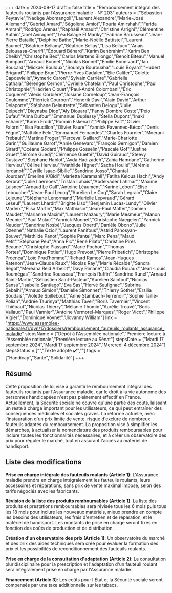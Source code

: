 +++
date = 2024-09-17
draft = false
title = "Remboursement intégral des fauteuils roulants par l’Assurance maladie - N° 203"
auteurs = ["Sébastien Peytavie","Nadège Abomangoli","Laurent Alexandre","Marie-José Allemand","Gabriel Amard","Ségolène Amiot","Pouria Amirshahi","Farida Amrani","Rodrigo Arenas","Raphaël Arnault","Christine Arrighi","Clémentine Autain","Joël Aviragnet","Léa Balage El Mariky","Fabrice Barusseau","Jean-Pierre Bataille","Delphine Batho","Marie-Noëlle Battistel","Laurent Baumel","Béatrice Bellamy","Béatrice Bellay","Lisa Belluco","Anaïs Belouassa-Cherifi","Édouard Bénard","Karim Benbrahim","Karim Ben Cheikh","Christophe Bex","Carlos Martens Bilongo","Benoît Biteau","Manuel Bompard","Arnaud Bonnet","Nicolas Bonnet","Émilie Bonnivard","Ian Boucard","Mickaël Bouloux","Soumya Bourouaha","Louis Boyard","Hubert Brigand","Philippe Brun","Pierre-Yves Cadalen","Elie Califer","Colette Capdevielle","Aymeric Caron","Sylvain Carrière","Gabrielle Cathala","Bérenger Cernon","Cyrielle Chatelain","Paul Christophe","Paul Christophle","Hadrien Clouet","Paul-André Colombani","Éric Coquerel","Alexis Corbière","Josiane Corneloup","Jean-François Coulomme","Pierrick Courbon","Hendrik Davi","Alain David","Arthur Delaporte","Stéphane Delautrette","Sébastien Delogu","Julie Delpech","Dieynaba Diop","Aly Diouara","Fanny Dombre Coste","Peio Dufau","Alma Dufour","Emmanuel Duplessy","Stella Dupont","Inaki Echaniz","Karen Erodi","Romain Eskenazi","Philippe Fait","Olivier Falorni","Elsa Faucillon","Olivier Faure","Yannick Favennec-Bécot","Denis Fégné","Mathilde Feld","Emmanuel Fernandes","Charles Fournier","Moerani Frébault","Martine Froger","Perceval Gaillard","Marie-Charlotte Garin","Guillaume Garot","Annie Genevard","François Gernigon","Damien Girard","Océane Godard","Philippe Gosselin","Pascale Got","Justine Gruet","Jérôme Guedj","Clémence Guetté","David Guiraud","Steevy Gustave","Stéphane Hablot","Ayda Hadizadeh","Zahia Hamdane","Catherine Hervieu","Céline Hervieu","Mathilde Hignet","Sacha Houlié","Jérémie Iordanoff","Cyrille Isaac-Sibille","Sandrine Josso","Chantal Jourdan","Émeline K/Bidi","Marietta Karamanli","Fatiha Keloua Hachi","Andy Kerbrat","Julie Laernoes","Tristan Lahais","Abdelkader Lahmar","Maxime Laisney","Arnaud Le Gall","Antoine Léaument","Karine Lebon","Élise Leboucher","Jean-Paul Lecoq","Aurélien Le Coq","Sarah Legrain","Claire Lejeune","Stéphane Lenormand","Murielle Lepvraud","Gérard Leseul","Laurent Lhardit","Brigitte Liso","Benjamin Lucas-Lundy","Olivier Marleix","Élisa Martin","Max Mathiasin","Jean-Paul Mattei","Damien Maudet","Marianne Maximi","Laurent Mazaury","Marie Mesmeur","Manon Meunier","Paul Molac","Yannick Monnet","Christophe Naegelen","Yannick Neuder","Sandrine Nosbé","Jacques Oberti","Danièle Obono","Julie Ozenne","Nathalie Oziol","Laurent Panifous","Astrid Panosyan-Bouvet","Mathilde Panot","Sophie Pantel","Marc Pena","Maud Petit","Stéphane Peu","Anna Pic","René Pilato","Christine Pirès Beaune","Christophe Plassard","Marie Pochon","Thomas Portes","Dominique Potier","Hugo Prevost","Pierre Pribetich","Christophe Proença","Loïc Prud’homme","Richard Ramos","Jean-Hugues Ratenon","Jean-Claude Raux","Nicolas Ray","Marie Récalde","Sandra Regol","Mereana Reid Arbelot","Davy Rimane","Claudia Rouaux","Jean-Louis Roumégas","Sandrine Rousseau","François Ruffin","Sandrine Runel","Arnaud Saint-Martin","Sébastien Saint-Pasteur","Aurélien Saintoul","Nicolas Sansu","Isabelle Santiago","Eva Sas","Hervé Saulignac","Sabrina Sebaihi","Arnaud Simion","Danielle Simonnet","Thierry Sother","Ersilia Soudais","Violette Spillebout","Anne Stambach-Terrenoir","Sophie Taillé-Polian","Andrée Taurinya","Matthias Tavel","Boris Tavernier","Vincent Thiébaut","Nicolas Thierry","Mélanie Thomin","Aurélie Trouvé","Boris Vallaud","Paul Vannier","Antoine Vermorel-Marques","Roger Vicot","Philippe Vigier","Dominique Voynet","Jiovanny William"]
link = "https://www.assemblee-nationale.fr/dyn/17/dossiers/remboursement_fauteuils_roulants_assurance_maladie"
stepsName = ["Dépôt à l'Assemblée nationale","Première lecture à l'Assemblée nationale","Première lecture au Sénat"]
stepsDate = ["Mardi 17 septembre 2024","Mardi 17 septembre 2024","Mercredi 4 décembre 2024"]
stepsStatus = ["","Texte adopté ✔️",""]
tags = ["Handicap","Santé","Solidarité"]
+++

## Résumé

Cette proposition de loi vise à garantir le remboursement intégral des fauteuils roulants par l'Assurance maladie, car le droit à la vie autonome des personnes handicapées n'est pas pleinement effectif en France. Actuellement, la Sécurité sociale ne couvre qu'une partie des coûts, laissant un reste à charge important pour les utilisateurs, ce qui peut entraîner des conséquences médicales et sociales graves. La réforme actuelle, avec l'instauration d'un prix limite de vente, risque d'exclure de nombreux fauteuils adaptés du remboursement. La proposition vise à simplifier les démarches, à actualiser la nomenclature des produits remboursables pour inclure toutes les fonctionnalités nécessaires, et à créer un observatoire des prix pour réguler le marché, tout en assurant l'accès au matériel de handisport.

## Liste des modifications

**Prise en charge intégrale des fauteuils roulants (Article 1)**: L'Assurance maladie prendra en charge intégralement les fauteuils roulants, leurs accessoires et réparations, sans prix de vente maximal imposé, selon des tarifs négociés avec les fabricants.

**Révision de la liste des produits remboursables (Article 1)**: La liste des produits et prestations remboursables sera révisée tous les 6 mois puis tous les 18 mois pour inclure les nouveaux matériels, mieux prendre en compte les besoins des utilisateurs, les frais d'entretien et de réparation, et le matériel de handisport. Les montants de prise en charge seront fixés en fonction des coûts de production et de distribution.

**Création d'un observatoire des prix (Article 1)**: Un observatoire du marché et des prix des aides techniques sera créé pour évaluer la formation des prix et les possibilités de reconditionnement des fauteuils roulants.

**Prise en charge de la consultation d'adaptation (Article 2)**: La consultation pluridisciplinaire pour la prescription et l'adaptation d'un fauteuil roulant sera intégralement prise en charge par l'Assurance maladie.

**Financement (Article 3)**: Les coûts pour l'État et la Sécurité sociale seront compensés par une taxe additionnelle sur les tabacs.
